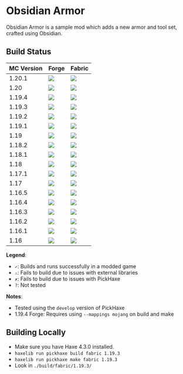 # Obsidian Armor

Obsidian Armor is a sample mod which adds a new armor and tool set, crafted using Obsidian.


## Build Status

MC Version | Forge | Fabric
---|---|---
1.20.1 | ![](https://byob.yarr.is/EliteMasterEric/Pickhaxe-Samples/build-obsidianarmor-forge-1.20.1_develop) | ![](https://byob.yarr.is/EliteMasterEric/Pickhaxe-Samples/build-obsidianarmor-fabric-1.20.1_develop)
1.20 | ![](https://byob.yarr.is/EliteMasterEric/Pickhaxe-Samples/build-obsidianarmor-forge-1.20_develop) | ![](https://byob.yarr.is/EliteMasterEric/Pickhaxe-Samples/build-obsidianarmor-fabric-1.20_develop)
1.19.4 | ![](https://byob.yarr.is/EliteMasterEric/Pickhaxe-Samples/build-obsidianarmor-forge-1.19.4_develop) | ![](https://byob.yarr.is/EliteMasterEric/Pickhaxe-Samples/build-obsidianarmor-fabric-1.19.4_develop)
1.19.3 | ![](https://byob.yarr.is/EliteMasterEric/Pickhaxe-Samples/build-obsidianarmor-forge-1.19.3_develop) | ![](https://byob.yarr.is/EliteMasterEric/Pickhaxe-Samples/build-obsidianarmor-fabric-1.19.3_develop)
1.19.2 | ![](https://byob.yarr.is/EliteMasterEric/Pickhaxe-Samples/build-obsidianarmor-forge-1.19.2_develop) | ![](https://byob.yarr.is/EliteMasterEric/Pickhaxe-Samples/build-obsidianarmor-fabric-1.19.2_develop)
1.19.1 | ![](https://byob.yarr.is/EliteMasterEric/Pickhaxe-Samples/build-obsidianarmor-forge-1.19.1_develop) | ![](https://byob.yarr.is/EliteMasterEric/Pickhaxe-Samples/build-obsidianarmor-fabric-1.19.1_develop)
1.19 | ![](https://byob.yarr.is/EliteMasterEric/Pickhaxe-Samples/build-obsidianarmor-forge-1.19_develop) | ![](https://byob.yarr.is/EliteMasterEric/Pickhaxe-Samples/build-obsidianarmor-fabric-1.19_develop)
1.18.2 | ![](https://byob.yarr.is/EliteMasterEric/Pickhaxe-Samples/build-obsidianarmor-forge-1.18.2_develop) | ![](https://byob.yarr.is/EliteMasterEric/Pickhaxe-Samples/build-obsidianarmor-fabric-1.18.2_develop)
1.18.1 | ![](https://byob.yarr.is/EliteMasterEric/Pickhaxe-Samples/build-obsidianarmor-forge-1.18.1_develop) | ![](https://byob.yarr.is/EliteMasterEric/Pickhaxe-Samples/build-obsidianarmor-fabric-1.18.1_develop)
1.18 | ![](https://byob.yarr.is/EliteMasterEric/Pickhaxe-Samples/build-obsidianarmor-forge-1.18_develop) | ![](https://byob.yarr.is/EliteMasterEric/Pickhaxe-Samples/build-obsidianarmor-fabric-1.18_develop)
1.17.1 | ![](https://byob.yarr.is/EliteMasterEric/Pickhaxe-Samples/build-obsidianarmor-forge-1.17.1_develop) | ![](https://byob.yarr.is/EliteMasterEric/Pickhaxe-Samples/build-obsidianarmor-fabric-1.17.1_develop)
1.17 | ![](https://byob.yarr.is/EliteMasterEric/Pickhaxe-Samples/build-obsidianarmor-forge-1.17_develop) | ![](https://byob.yarr.is/EliteMasterEric/Pickhaxe-Samples/build-obsidianarmor-fabric-1.17_develop)
1.16.5 | ![](https://byob.yarr.is/EliteMasterEric/Pickhaxe-Samples/build-obsidianarmor-forge-1.16.5_develop) | ![](https://byob.yarr.is/EliteMasterEric/Pickhaxe-Samples/build-obsidianarmor-fabric-1.16.5_develop)
1.16.4 | ![](https://byob.yarr.is/EliteMasterEric/Pickhaxe-Samples/build-obsidianarmor-forge-1.16.4_develop) | ![](https://byob.yarr.is/EliteMasterEric/Pickhaxe-Samples/build-obsidianarmor-fabric-1.16.4_develop)
1.16.3 | ![](https://byob.yarr.is/EliteMasterEric/Pickhaxe-Samples/build-obsidianarmor-forge-1.16.3_develop) | ![](https://byob.yarr.is/EliteMasterEric/Pickhaxe-Samples/build-obsidianarmor-fabric-1.16.3_develop)
1.16.2 | ![](https://byob.yarr.is/EliteMasterEric/Pickhaxe-Samples/build-obsidianarmor-forge-1.16.2_develop) | ![](https://byob.yarr.is/EliteMasterEric/Pickhaxe-Samples/build-obsidianarmor-fabric-1.16.2_develop)
1.16.1 | ![](https://byob.yarr.is/EliteMasterEric/Pickhaxe-Samples/build-obsidianarmor-forge-1.16.1_develop) | ![](https://byob.yarr.is/EliteMasterEric/Pickhaxe-Samples/build-obsidianarmor-fabric-1.16.1_develop)
1.16 | ![](https://byob.yarr.is/EliteMasterEric/Pickhaxe-Samples/build-obsidianarmor-forge-1.16_develop) | ![](https://byob.yarr.is/EliteMasterEric/Pickhaxe-Samples/build-obsidianarmor-fabric-1.16_develop)

**Legend**:
- `✓`: Builds and runs successfully in a modded game
- `⚠`: Fails to build due to issues with external libraries
- `✗`: Fails to build due to issues with PickHaxe
- `?`: Not tested

**Notes**:
- Tested using the `develop` version of PickHaxe
- 1.19.4 Forge: Requires using `--mappings mojang` on build and make


## Building Locally

- Make sure you have Haxe 4.3.0 installed.
- `haxelib run pickhaxe build fabric 1.19.3`
- `haxelib run pickhaxe make fabric 1.19.3`
- Look in `./build/fabric/1.19.3/`